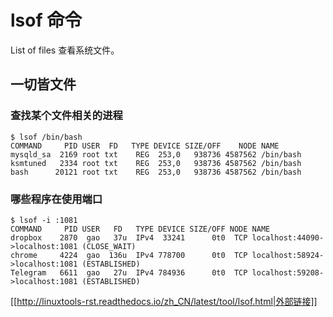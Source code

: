 # lsof 命令

List of files 查看系统文件。

## 一切皆文件

### 查找某个文件相关的进程
```
$ lsof /bin/bash
COMMAND     PID USER  FD   TYPE DEVICE SIZE/OFF    NODE NAME
mysqld_sa  2169 root txt    REG  253,0   938736 4587562 /bin/bash
ksmtuned   2334 root txt    REG  253,0   938736 4587562 /bin/bash
bash      20121 root txt    REG  253,0   938736 4587562 /bin/bash
```

### 哪些程序在使用端口
```
$ lsof -i :1081
COMMAND     PID USER   FD   TYPE DEVICE SIZE/OFF NODE NAME
dropbox    2870  gao   37u  IPv4  33241      0t0  TCP localhost:44090->localhost:1081 (CLOSE_WAIT)
chrome     4224  gao  136u  IPv4 778700      0t0  TCP localhost:58924->localhost:1081 (ESTABLISHED)
Telegram   6611  gao   27u  IPv4 784936      0t0  TCP localhost:59208->localhost:1081 (ESTABLISHED)
```

[[http://linuxtools-rst.readthedocs.io/zh_CN/latest/tool/lsof.html|外部链接]]